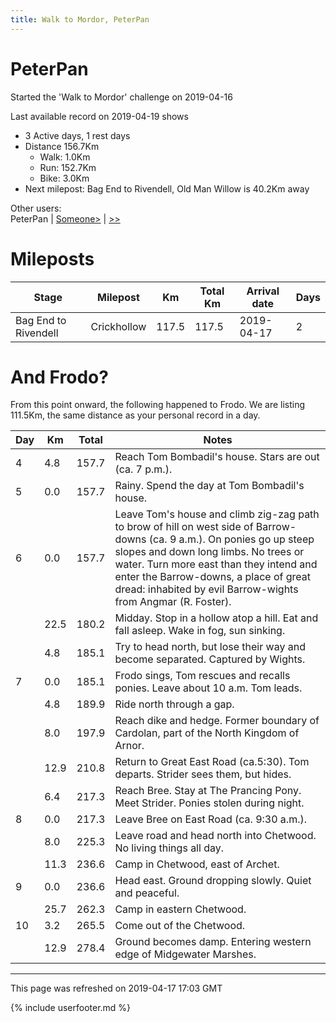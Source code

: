 ```yaml
---
title: Walk to Mordor, PeterPan
---
```


# PeterPan

Started the 'Walk to Mordor' challenge on 2019-04-16

Last available record on 2019-04-19 shows
* 3 Active days, 1 rest days
* Distance 156.7Km
  * Walk: 1.0Km
  * Run: 152.7Km
  * Bike: 3.0Km
* Next milepost: Bag End to Rivendell, Old Man Willow is 40.2Km away

Other users:  
PeterPan | [Someone\>](Someone.md) | [\>\>](Someone.md)

# Mileposts

| Stage | Milepost | Km | Total Km | Arrival date | Days |
|---|---|---|---|---|---|
| Bag End to Rivendell | Crickhollow | 117.5 | 117.5 | 2019-04-17 | 2 |

# And Frodo?
From this point onward, the following happened to Frodo.
We are listing 111.5Km, the same distance as your personal record in a day.

| Day | Km | Total | Notes |
| --- | --- | --- | --- |
| 4 | 4.8 | 157.7 | Reach Tom Bombadil's house. Stars are out (ca. 7 p.m.). |
| 5 | 0.0 | 157.7 | Rainy. Spend the day at Tom Bombadil's house. |
| 6 | 0.0 | 157.7 | Leave Tom's house and climb zig-zag path to brow of hill on west side of Barrow-downs (ca. 9 a.m.). On ponies go up steep slopes and down long limbs. No trees or water. Turn more east than they intend and enter the Barrow-downs, a place of great dread: inhabited by evil Barrow-wights from Angmar (R. Foster). |
|   | 22.5 | 180.2 | Midday. Stop in a hollow atop a hill. Eat and fall asleep. Wake in fog, sun sinking. |
|   | 4.8 | 185.1 | Try to head north, but lose their way and become separated. Captured by Wights. |
| 7 | 0.0 | 185.1 | Frodo sings, Tom rescues and recalls ponies. Leave about 10 a.m. Tom leads. |
|   | 4.8 | 189.9 | Ride north through a gap. |
|   | 8.0 | 197.9 | Reach dike and hedge. Former boundary of Cardolan, part of the North Kingdom of Arnor. |
|   | 12.9 | 210.8 | Return to Great East Road (ca.5:30). Tom departs. Strider sees them, but hides. |
|   | 6.4 | 217.3 | Reach Bree. Stay at The Prancing Pony. Meet Strider. Ponies stolen during night. |
| 8 | 0.0 | 217.3 | Leave Bree on East Road (ca. 9:30 a.m.). |
|   | 8.0 | 225.3 | Leave road and head north into Chetwood. No living things all day. |
|   | 11.3 | 236.6 | Camp in Chetwood, east of Archet. |
| 9 | 0.0 | 236.6 | Head east. Ground dropping slowly. Quiet and peaceful. |
|   | 25.7 | 262.3 | Camp in eastern Chetwood. |
| 10 | 3.2 | 265.5 | Come out of the Chetwood. |
|   | 12.9 | 278.4 | Ground becomes damp. Entering western edge of Midgewater Marshes. |


---
This page was refreshed on 2019-04-17 17:03 GMT

{% include userfooter.md %}
